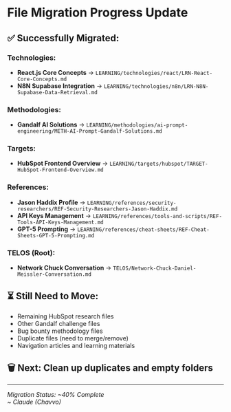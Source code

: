 # File Migration Progress Update

## ✅ Successfully Migrated:

### Technologies:
- **React.js Core Concepts** → `LEARNING/technologies/react/LRN-React-Core-Concepts.md`
- **N8N Supabase Integration** → `LEARNING/technologies/n8n/LRN-N8N-Supabase-Data-Retrieval.md`

### Methodologies:
- **Gandalf AI Solutions** → `LEARNING/methodologies/ai-prompt-engineering/METH-AI-Prompt-Gandalf-Solutions.md`

### Targets:
- **HubSpot Frontend Overview** → `LEARNING/targets/hubspot/TARGET-HubSpot-Frontend-Overview.md`

### References:
- **Jason Haddix Profile** → `LEARNING/references/security-researchers/REF-Security-Researchers-Jason-Haddix.md`
- **API Keys Management** → `LEARNING/references/tools-and-scripts/REF-Tools-API-Keys-Management.md`
- **GPT-5 Prompting** → `LEARNING/references/cheat-sheets/REF-Cheat-Sheets-GPT-5-Prompting.md`

### TELOS (Root):
- **Network Chuck Conversation** → `TELOS/Network-Chuck-Daniel-Meissler-Conversation.md`

## ⏳ Still Need to Move:
- Remaining HubSpot research files
- Other Gandalf challenge files
- Bug bounty methodology files
- Duplicate files (need to merge/remove)
- Navigation articles and learning materials

## 🗑️ Next: Clean up duplicates and empty folders

---
*Migration Status: ~40% Complete*  
*~ Claude (Chavvo)*